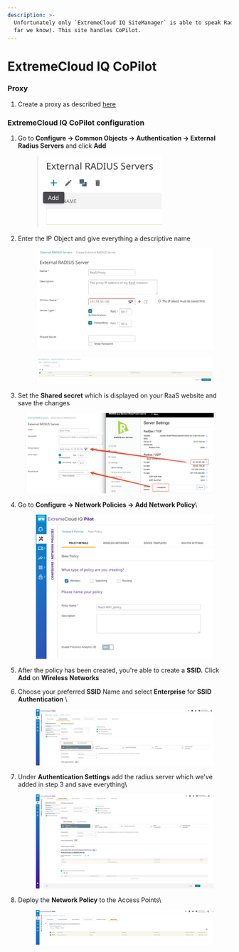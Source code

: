 ```yaml
---
description: >-
  Unfortunately only `ExtremeCloud IQ SiteManager` is able to speak RadSec (as
  far we know). This site handles CoPilot.
---
```


# ExtremeCloud IQ CoPilot

### Proxy

1. Create a proxy as described [here](../../../portal/settings/settings-proxy.md#add)

### ExtremeCloud IQ CoPilot configuration

1.  Go to **Configure -> Common Objects -> Authentication -> External Radius Servers** and click **Add**&#x20;

    <figure><img src="../../../.gitbook/assets/image (39).png" alt=""><figcaption></figcaption></figure>
2.  &#x20;Enter the IP Object and give everything a descriptive name

    <figure><img src="../../../.gitbook/assets/image (21).png" alt=""><figcaption></figcaption></figure>



    <figure><img src="../../../.gitbook/assets/image (38).png" alt=""><figcaption></figcaption></figure>
3. Set the **Shared secret** which is displayed on your RaaS website and save the changes

<figure><img src="../../../.gitbook/assets/image (14).png" alt=""><figcaption></figcaption></figure>

4.  Go to **Configure -> Network Policies -> Add Network Policy**\


    <figure><img src="../../../.gitbook/assets/image (34).png" alt=""><figcaption></figcaption></figure>
5. After the policy has been created, you're able to create a **SSID.** Click **Add** on **Wireless Networks**
6.  Choose your preferred **SSID** Name and select **Enterprise** for **SSID Authentication** \


    <figure><img src="../../../.gitbook/assets/image (42).png" alt=""><figcaption></figcaption></figure>
7.  Under **Authentication Settings** add the radius server which we've added in step 3 and save everything\


    <figure><img src="../../../.gitbook/assets/image (33).png" alt=""><figcaption></figcaption></figure>
8.  Deploy the **Network Policy** to the Access Points\


    <figure><img src="../../../.gitbook/assets/image (41).png" alt=""><figcaption></figcaption></figure>



